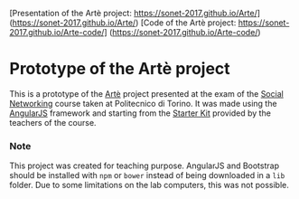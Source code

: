[Presentation of the Artè project: https://sonet-2017.github.io/Arte/] (https://sonet-2017.github.io/Arte/)
[Code of the Artè project: https://sonet-2017.github.io/Arte-code/] (https://sonet-2017.github.io/Arte-code/)

# Prototype of the Artè project

This is a prototype of the [Artè](https://sonet-2017.github.io/Arte/) project presented at the exam of the [Social Networking](http://bit.ly/polito-sonet) course taken at Politecnico di Torino.
It was made using the [AngularJS](http://angularjs.org/) framework and starting from the [Starter Kit](https://github.com/SoNet-2017/starter-kit) provided by the teachers of the course.

### Note
This project was created for teaching purpose. AngularJS and Bootstrap should be installed with `npm` or `bower` instead of being downloaded in a `lib` folder. Due to some limitations on the lab computers, this was not possible.

